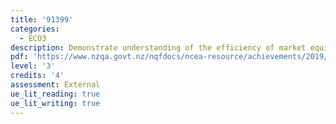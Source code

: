 ```yaml
---
title: '91399'
categories:
  - ECO3
description: Demonstrate understanding of the efficiency of market equilibrium
pdf: 'https://www.nzqa.govt.nz/nqfdocs/ncea-resource/achievements/2019/as91399.pdf'
level: '3'
credits: '4'
assessment: External
ue_lit_reading: true
ue_lit_writing: true
---
```


